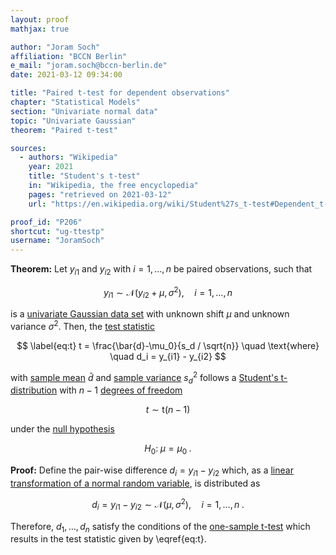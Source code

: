 ```yaml
---
layout: proof
mathjax: true

author: "Joram Soch"
affiliation: "BCCN Berlin"
e_mail: "joram.soch@bccn-berlin.de"
date: 2021-03-12 09:34:00

title: "Paired t-test for dependent observations"
chapter: "Statistical Models"
section: "Univariate normal data"
topic: "Univariate Gaussian"
theorem: "Paired t-test"

sources:
  - authors: "Wikipedia"
    year: 2021
    title: "Student's t-test"
    in: "Wikipedia, the free encyclopedia"
    pages: "retrieved on 2021-03-12"
    url: "https://en.wikipedia.org/wiki/Student%27s_t-test#Dependent_t-test_for_paired_samples"

proof_id: "P206"
shortcut: "ug-ttestp"
username: "JoramSoch"
---
```



**Theorem:** Let $y_{i1}$ and $y_{i2}$ with $i = 1, \ldots, n$ be paired observations, such that

$$ \label{eq:ug}
y_{i1} \sim \mathcal{N}(y_{i2} + \mu, \sigma^2), \quad i = 1, \ldots, n
$$

is a [univariate Gaussian data set](/D/ug) with unknown shift $\mu$ and unknown variance $\sigma^2$. Then, the [test statistic](/D/tstat)

$$ \label{eq:t}
t = \frac{\bar{d}-\mu_0}{s_d / \sqrt{n}} \quad \text{where} \quad d_i = y_{i1} - y_{i2}
$$

with [sample mean](/D/mean-samp) $\bar{d}$ and [sample variance](/D/var-samp) $s^2_d$ follows a [Student's t-distribution](/D/t) with $n-1$ [degrees of freedom](/D/dof)

$$ \label{eq:t-dist}
t \sim \mathrm{t}(n-1)
$$

under the [null hypothesis](/D/h0)

$$ \label{eq:ttestp-h0}
H_0: \; \mu = \mu_0 \; .
$$


**Proof:** Define the pair-wise difference $d_i = y_{i1} - y_{i2}$ which, as a [linear transformation of a normal random variable](/P/mvn-ltt), is distributed as

$$ \label{eq:d-dist}
d_i = y_{i1} - y_{i2} \sim \mathcal{N}(\mu, \sigma^2), \quad i = 1, \ldots, n \; .
$$

Therefore, $d_1, \ldots, d_n$ satisfy the conditions of the [one-sample t-test](/P/ug-ttest1) which results in the test statistic given by \eqref{eq:t}.
